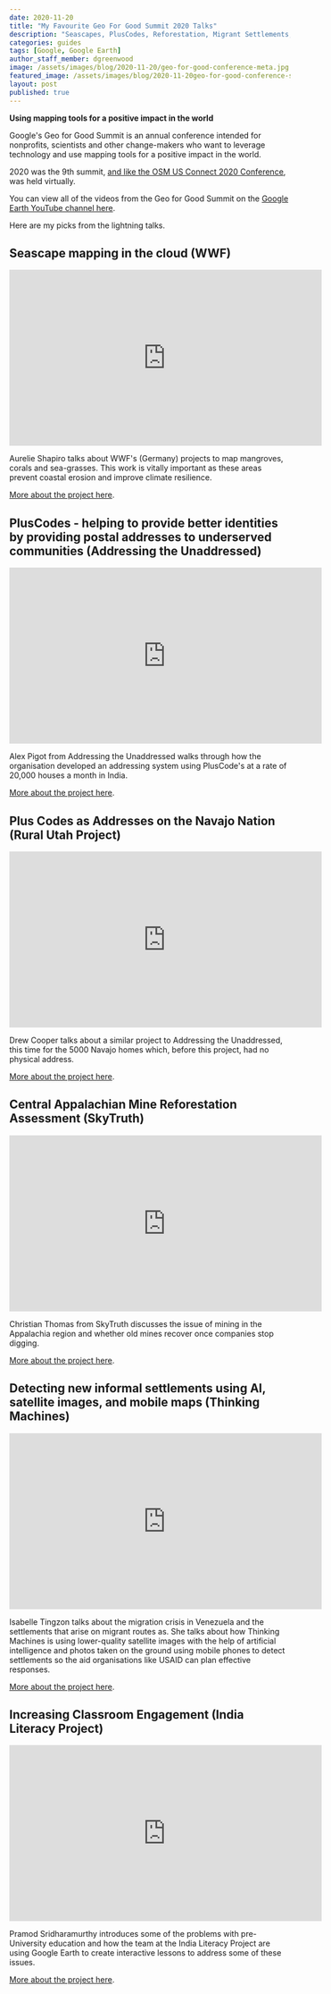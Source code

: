```yaml
---
date: 2020-11-20
title: "My Favourite Geo For Good Summit 2020 Talks"
description: "Seascapes, PlusCodes, Reforestation, Migrant Settlements, and Map Lessons"
categories: guides
tags: [Google, Google Earth]
author_staff_member: dgreenwood
image: /assets/images/blog/2020-11-20/geo-for-good-conference-meta.jpg
featured_image: /assets/images/blog/2020-11-20geo-for-good-conference-sm.jpg
layout: post
published: true
---
```


**Using mapping tools for a positive impact in the world**

Google's Geo for Good Summit is an annual conference intended for nonprofits, scientists and other change-makers who want to leverage technology and use mapping tools for a positive impact in the world.

2020 was the 9th summit, [and like the OSM US Connect 2020 Conference](/blog/2020/my-favourite-osm-us-connect-2020), was held virtually.

You can view all of the videos from the Geo for Good Summit on the [Google Earth YouTube channel here](https://www.youtube.com/playlist?list=PLLW-qoCMKQsze8jjRsfbXurFm3wUyOerb).

Here are my picks from the lightning talks.

## Seascape mapping in the cloud (WWF)

<iframe width="560" height="315" src="https://www.youtube.com/embed/jEUvC_9voKA?start=57" frameborder="0" allow="accelerometer; autoplay; clipboard-write; encrypted-media; gyroscope; picture-in-picture" allowfullscreen></iframe>

Aurelie Shapiro talks about WWF's (Germany) projects to map mangroves, corals and sea-grasses. This work is vitally important as these areas prevent coastal erosion and improve climate resilience.

[More about the project here](https://www.researchgate.net/publication/342626184_SEASCAPE_MAPPING_OF_MOZAMBIQUE'S_QUIRIMBAS_NATIONAL_PARK).

## PlusCodes - helping to provide better identities by providing postal addresses to underserved communities (Addressing the Unaddressed)

<iframe width="560" height="315" src="https://www.youtube.com/embed/jEUvC_9voKA?start=439" frameborder="0" allow="accelerometer; autoplay; clipboard-write; encrypted-media; gyroscope; picture-in-picture" allowfullscreen></iframe>

Alex Pigot from Addressing the Unaddressed walks through how the organisation developed an addressing system using PlusCode's at a rate of 20,000 houses a month in India.

[More about the project here](https://www.addressingtheunaddressed.org/).

## Plus Codes as Addresses on the Navajo Nation (Rural Utah Project)

<iframe width="560" height="315" src="https://www.youtube.com/embed/Qqj3L86FPjo?start=777" frameborder="0" allow="accelerometer; autoplay; clipboard-write; encrypted-media; gyroscope; picture-in-picture" allowfullscreen></iframe>

Drew Cooper talks about a similar project to Addressing the Unaddressed, this time for the 5000 Navajo homes which, before this project, had no physical address.

[More about the project here](https://ruralutahproject.org/work/).

## Central Appalachian Mine Reforestation Assessment (SkyTruth)

<iframe width="560" height="315" src="https://www.youtube.com/embed/VUYxoCTY7rM?start=64" frameborder="0" allow="accelerometer; autoplay; clipboard-write; encrypted-media; gyroscope; picture-in-picture" allowfullscreen></iframe>

Christian Thomas from SkyTruth discusses the issue of mining in the Appalachia region and whether old mines recover once companies stop digging.

[More about the project here](https://skytruth.org/).

## Detecting new informal settlements using AI, satellite images, and mobile maps (Thinking Machines)

<iframe width="560" height="315" src="https://www.youtube.com/embed/1tx5HbttnwQ?start=659" frameborder="0" allow="accelerometer; autoplay; clipboard-write; encrypted-media; gyroscope; picture-in-picture" allowfullscreen></iframe>

Isabelle Tingzon talks about the migration crisis in Venezuela and the settlements that arise on migrant routes as. She talks about how Thinking Machines is using lower-quality satellite images with the help of artificial intelligence and photos taken on the ground using mobile phones to detect settlements so the aid organisations like USAID can plan effective responses.

[More about the project here](https://stories.thinkingmachin.es/mapping-new-informal-settlements/).

## Increasing Classroom Engagement (India Literacy Project)

<iframe width="560" height="315" src="https://www.youtube.com/embed/1tx5HbttnwQ?start=1688" frameborder="0" allow="accelerometer; autoplay; clipboard-write; encrypted-media; gyroscope; picture-in-picture" allowfullscreen></iframe>

Pramod Sridharamurthy introduces some of the problems with pre-University education and how the team at the India Literacy Project are using Google Earth to create interactive lessons to address some of these issues.

[More about the project here](https://www.ilpnet.org/).